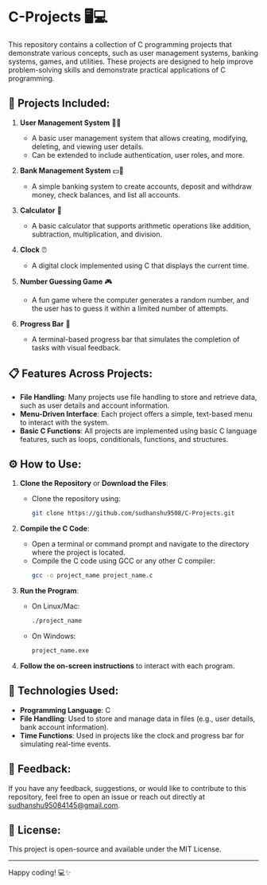 # C-Projects 🖥️💻

This repository contains a collection of C programming projects that demonstrate various concepts, such as user management systems, banking systems, games, and utilities. These projects are designed to help improve problem-solving skills and demonstrate practical applications of C programming.

## 🚀 Projects Included:

1. **User Management System** 🧑‍💼
   - A basic user management system that allows creating, modifying, deleting, and viewing user details. 
   - Can be extended to include authentication, user roles, and more.

2. **Bank Management System** 💵🏦
   - A simple banking system to create accounts, deposit and withdraw money, check balances, and list all accounts.

3. **Calculator** 🧮
   - A basic calculator that supports arithmetic operations like addition, subtraction, multiplication, and division.

4. **Clock** ⏰
   - A digital clock implemented using C that displays the current time.

5. **Number Guessing Game** 🎮
   - A fun game where the computer generates a random number, and the user has to guess it within a limited number of attempts.

6. **Progress Bar** 🏁
   - A terminal-based progress bar that simulates the completion of tasks with visual feedback.

## 📋 Features Across Projects:

- **File Handling**: Many projects use file handling to store and retrieve data, such as user details and account information.
- **Menu-Driven Interface**: Each project offers a simple, text-based menu to interact with the system.
- **Basic C Functions**: All projects are implemented using basic C language features, such as loops, conditionals, functions, and structures.

## ⚙️ How to Use:

1. **Clone the Repository** or **Download the Files**:
   - Clone the repository using:
     ```bash
     git clone https://github.com/sudhanshu9508/C-Projects.git
     ```

2. **Compile the C Code**:
   - Open a terminal or command prompt and navigate to the directory where the project is located.
   - Compile the C code using GCC or any other C compiler:
     ```bash
     gcc -o project_name project_name.c
     ```

3. **Run the Program**:
   - On Linux/Mac:
     ```bash
     ./project_name
     ```
   - On Windows:
     ```bash
     project_name.exe
     ```

4. **Follow the on-screen instructions** to interact with each program.

## 🧰 Technologies Used:

- **Programming Language**: C
- **File Handling**: Used to store and manage data in files (e.g., user details, bank account information).
- **Time Functions**: Used in projects like the clock and progress bar for simulating real-time events.



## 💬 Feedback:

If you have any feedback, suggestions, or would like to contribute to this repository, feel free to open an issue or reach out directly at [sudhanshu95084145@gmail.com](mailto:sudhanshu95084145@gmail.com).

## 📄 License:

This project is open-source and available under the MIT License.

---

Happy coding! 💻✨

